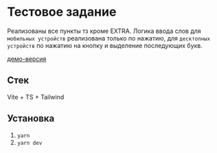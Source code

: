 # Тестовое задание

Реализованы все пункты тз кроме EXTRA. 
Логика ввода слов для `мобильных устройств` реализована только по нажатию, для `десктопных устройств` по нажатию на кнопку и выделение последующих букв. 

[демо-версия](game-words-tommy.vercel.app)

## Cтек

Vite + TS + Tailwind

## Установка 

1. ```yarn```
2. ```yarn dev```
